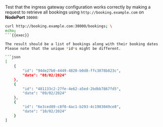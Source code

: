 Test that the ingress gateway configuration works correctly by making a request
to retrieve all bookings using `http://booking.example.com` on **NodePort** `30000`:

```bash
curl http://booking.example.com:30000/bookings; \
echo;
```{{exec}}

The result should be a list of bookings along with their booking dates similar to the following JSON response below.
Please note that the unique *id*s might be different.

```json
[
    {
        "id": "94de27b0-4449-4820-b0d8-ffc3078b823c",
        "date": "08/02/2024"
    },
    {
        "id": "481133c2-27fe-4e62-a5ed-2bdbb7867fd5",
        "date": "09/02/2024"
    },
    {
        "id": "6e3ced89-c8f0-4ac1-b293-4c1983049ce8",
        "date": "10/02/2024"
    }
]
```